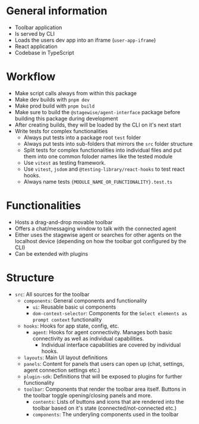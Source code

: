 # General information

- Toolbar application
- Is served by CLI
- Loads the users dev app into an iframe (`user-app-iframe`)
- React application
- Codebase in TypeScript

# Workflow

- Make script calls always from within this package
- Make dev builds with `pnpm dev`
- Make prod build with `pnpm build`
- Make sure to build the `@stagewise/agent-interface` package before building this package during development
- After creating builds, they will be loaded by the CLI on it's next start
- Write tests for complex functionalities
  - Always put tests into a package root `test` folder
  - Always put tests into sub-folders that mirrors the `src` folder structure
  - Split tests for complex functionalities into individual files and put them into one common foloder names like the tested module
  - Use `vitest` as testing framework.
  - Use `vitest`, `jsdom` and `@testing-library/react-hooks` to test react hooks.
  - Always name tests `{MODULE_NAME_OR_FUNCTIONALITY}.test.ts`

# Functionalities

- Hosts a drag-and-drop movable toolbar
- Offers a chat/messaging window to talk with the connected agent
- Either uses the stagewise agent or searches for other agents on the localhost device (depending on how the toolbar got configured by the CLI)
- Can be extended with plugins

# Structure

- `src`: All sources for the toolbar
  - `components`: General components and functionality
    - `ui`: Reusable basic ui components
    - `dom-context-selector`: Components for the `Select elements as prompt context` functionality
  - `hooks`: Hooks for app state, config, etc.
    - `agent`: Hooks for agent connectivity. Manages both basic connectivity as well as individual capabilities.
      - Individual interface capabilities are covered by individual hooks.
  - `layouts`: Main UI layout definitions
  - `panels`: Content for panels that users can open up (chat, settings, agent connection settings etc.)
  - `plugin-sdk`: Definitions that will be exposed to plugins for further functionality
  - `toolbar`: Components that render the toolbar area itself. Buttons in the toolbar toggle opening/closing panels and more.
    - `contents`: Lists of buttons and icons that are rendered into the toolbar based on it's state (connected/not-connected etc.)
    - `components`: The underyling components used in the toolbar
